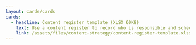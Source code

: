 ```yaml
---
layout: cards/cards
cards:
  - headline: Content register template (XLSX 60KB)
    text: Use a content register to record who is responsible and schedule review dates. 
    link: /assets/files/content-strategy/content-register-template.xlsx 
---
```


